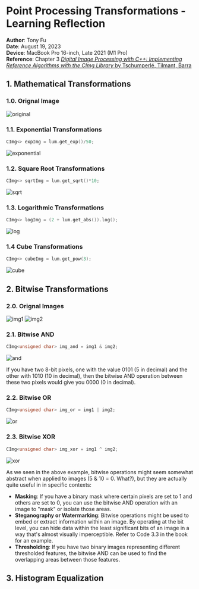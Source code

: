 # Point Processing Transformations - Learning Reflection

**Author**: Tony Fu  
**Date**: August 19, 2023  
**Device**: MacBook Pro 16-inch, Late 2021 (M1 Pro)  
**Reference**: Chapter 3 [*Digital Image Processing with C++: Implementing Reference Algorithms with the CImg Library* by Tschumperlé, Tilmant, Barra](https://www.amazon.com/Digital-Image-Processing-Implementing-Algorithms/dp/1032347538)


## 1. Mathematical Transformations

### 1.0. Orignal Image

![original](./results/03/lighthouse_original.png)

### 1.1. Exponential Transformations

```cpp
CImg<> expImg = lum.get_exp()/50;
```
![exponential](./results/03/lighthouse_exp.png)

### 1.2. Square Root Transformations

```cpp
CImg<> sqrtImg = lum.get_sqrt()*10;
```
![sqrt](./results/03/lighthouse_sqrt.png)

### 1.3. Logarithmic Transformations

```cpp
CImg<> logImg = (2 + lum.get_abs()).log();
```
![log](./results/03/lighthouse_log.png)

### 1.4 Cube Transformations

```cpp
CImg<> cubeImg = lum.get_pow(3);
```
![cube](./results/03/lighthouse_cube.png)

## 2. Bitwise Transformations

### 2.0. Orignal Images

![img1](./results/03/img1.png)
![img2](./results/03/img2.png)

### 2.1. Bitwise AND

```cpp
CImg<unsigned char> img_and = img1 & img2;
```
![and](./results/03/and_image.png)

If you have two 8-bit pixels, one with the value 0101 (5 in decimal) and the other with 1010 (10 in decimal), then the bitwise AND operation between these two pixels would give you 0000 (0 in decimal).

### 2.2. Bitwise OR

```cpp
CImg<unsigned char> img_or = img1 | img2;
```
![or](./results/03/or_image.png)

### 2.3. Bitwise XOR

```cpp
CImg<unsigned char> img_xor = img1 ^ img2;
```
![xor](./results/03/xor_image.png)

As we seen in the above example, bitwise operations might seem somewhat abstract when applied to images (5 & 10 = 0. What?), but they are actually quite useful in in specific contexts:

* **Masking**: If you have a binary mask where certain pixels are set to 1 and others are set to 0, you can use the bitwise AND operation with an image to "mask" or isolate those areas. 
* **Steganography or Watermarking**: Bitwise operations might be used to embed or extract information within an image. By operating at the bit level, you can hide data within the least significant bits of an image in a way that's almost visually imperceptible. Refer to Code 3.3 in the book for an example.
* **Thresholding**: If you have two binary images representing different thresholded features, the bitwise AND can be used to find the overlapping areas between those features.

## 3. Histogram Equalization

